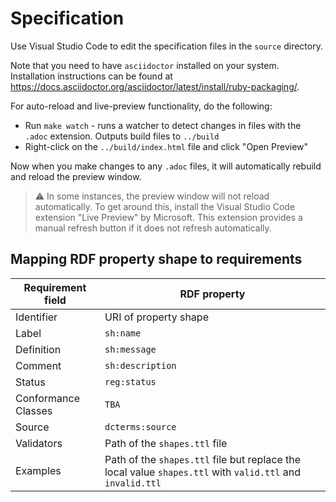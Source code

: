 # Specification

Use Visual Studio Code to edit the specification files in the `source` directory.

Note that you need to have `asciidoctor` installed on your system. Installation instructions can be found at https://docs.asciidoctor.org/asciidoctor/latest/install/ruby-packaging/.

For auto-reload and live-preview functionality, do the following:

- Run `make watch` - runs a watcher to detect changes in files with the `.adoc` extension. Outputs build files to `../build`
- Right-click on the `../build/index.html` file and click "Open Preview"

Now when you make changes to any `.adoc` files, it will automatically rebuild and reload the preview window.

> :warning: In some instances, the preview window will not reload automatically. To get around this, install the Visual Studio Code extension "Live Preview" by Microsoft. This extension provides a manual refresh button if it does not refresh automatically.

## Mapping RDF property shape to requirements

| Requirement field   | RDF property                                                                                              |
| ------------------- | --------------------------------------------------------------------------------------------------------- |
| Identifier          | URI of property shape                                                                                     |
| Label               | `sh:name`                                                                                                 |
| Definition          | `sh:message`                                                                                              |
| Comment             | `sh:description`                                                                                          |
| Status              | `reg:status`                                                                                              |
| Conformance Classes | `TBA`                                                                                                     |
| Source              | `dcterms:source`                                                                                          |
| Validators          | Path of the `shapes.ttl` file                                                                             |
| Examples            | Path of the `shapes.ttl` file but replace the local value `shapes.ttl` with `valid.ttl` and `invalid.ttl` |

